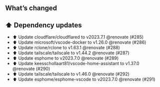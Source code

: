 ## What’s changed
## ⬆️ Dependency updates

- ⬆️ Update cloudflare/cloudflared to v2023.7.1 @renovate (#285)
- ⬆️ Update microsoft/vscode-docker to v1.26.0 @renovate (#286)
- ⬆️ Update rclone/rclone to v1.63.1 @renovate (#288)
- ⬆️ Update tailscale/tailscale to v1.44.2 @renovate (#287)
- ⬆️ Update esphome to v2023.7.0 @renovate (#289)
- ⬆️ Update keesschollaart81/vscode-home-assistant to v1.37.0 @renovate (#290)
- ⬆️ Update tailscale/tailscale to v1.46.0 @renovate (#292)
- ⬆️ Update esphome/esphome-vscode to v2023.7.0 @renovate (#291)

